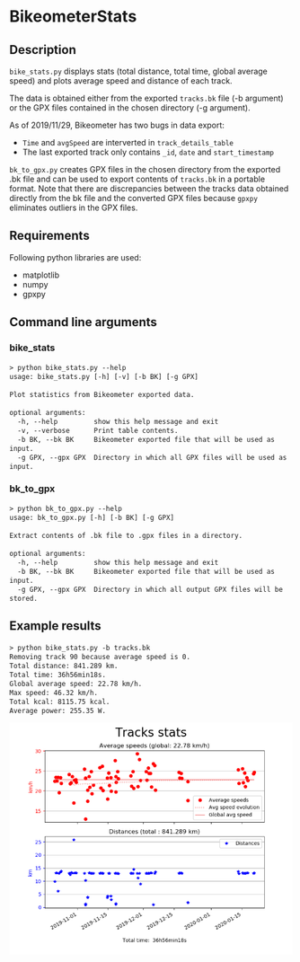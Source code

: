 # BikeometerStats

## Description

`bike_stats.py` displays stats (total distance, total time, global average speed) and plots average speed and distance of each track.

The data is obtained either from the exported `tracks.bk` file (-b argument) or the GPX files contained in the chosen directory (-g argument). 

As of 2019/11/29, Bikeometer has two bugs in data export:
- `Time` and `avgSpeed` are interverted in `track_details_table`
- The last exported track only contains `_id`, `date` and `start_timestamp`

`bk_to_gpx.py` creates GPX files in the chosen directory from the exported .bk file and can be used to export contents of `tracks.bk` in a portable format. Note that there are discrepancies between the tracks data obtained directly from the bk file and the converted GPX files because `gpxpy` eliminates outliers in the GPX files.

## Requirements

Following python libraries are used:
- matplotlib
- numpy
- gpxpy

## Command line arguments

### bike_stats
```
> python bike_stats.py --help
usage: bike_stats.py [-h] [-v] [-b BK] [-g GPX]

Plot statistics from Bikeometer exported data.

optional arguments:
  -h, --help         show this help message and exit
  -v, --verbose      Print table contents.
  -b BK, --bk BK     Bikeometer exported file that will be used as input.
  -g GPX, --gpx GPX  Directory in which all GPX files will be used as input.
```

### bk_to_gpx
```
> python bk_to_gpx.py --help
usage: bk_to_gpx.py [-h] [-b BK] [-g GPX]

Extract contents of .bk file to .gpx files in a directory.

optional arguments:
  -h, --help         show this help message and exit
  -b BK, --bk BK     Bikeometer exported file that will be used as input.
  -g GPX, --gpx GPX  Directory in which all output GPX files will be stored.
  ```

## Example results

```
> python bike_stats.py -b tracks.bk
Removing track 90 because average speed is 0.
Total distance: 841.289 km.
Total time: 36h56min18s.
Global average speed: 22.78 km/h.
Max speed: 46.32 km/h.
Total kcal: 8115.75 kcal.
Average power: 255.35 W.
```

![alt text](example.png "Output example")
